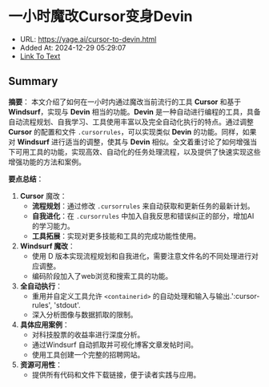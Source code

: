 # 一小时魔改Cursor变身Devin
- URL: https://yage.ai/cursor-to-devin.html
- Added At: 2024-12-29 05:29:07
- [Link To Text](2024-12-29-一小时魔改cursor变身devin_raw.md)

## Summary
**摘要**：
本文介绍了如何在一小时内通过魔改当前流行的工具 **Cursor** 和基于 **Windsurf**，实现与 **Devin** 相当的功能。**Devin** 是一种自动进行编程的工具，具备自动流程规划、自我学习、工具使用丰富以及完全自动化执行的特点。通过调整 **Cursor** 的配置和文件 `.cursorrules`，可以实现类似 **Devin** 的功能。同样，如果对 **Windsurf** 进行适当的调整，使其与 **Devin** 相似。全文着重讨论了如何增强当下可用工具的功能，实现高效、自动化的任务处理流程，以及提供了快速实现这些增强功能的方法和案例。

**要点总结**：
1. **Cursor** 魔改：
   - **流程规划**：通过修改 `.cursorrules` 来自动获取和更新任务的最新计划。
   - **自我进化**：在 `.cursorrules` 中加入自我反思和错误纠正的部分，增加AI的学习能力。
   - **工具拓展**：实现对更多技能和工具的完成功能性使用。
2. **Windsurf 魔改**：
   - 使用 D 版本实现流程规划和自我进化，需要注意文件名的不同处理进行对应调整。
   - 编码阶段加入了web浏览和搜索工具的功能。
3. **全自动执行**：
   - 重用并自定义工具允许 `<containerid>` 的自动处理和输入与输出.':cursor-rules', 'stdout'.
   - 深入分析图像与数据抓取的限制。
4. **具体应用案例**：
   - 对科技股票的收益率进行深度分析。
   - 通过Windsurf 自动抓取并可视化博客文章发帖时间。
   - 使用工具创建一个完整的招聘网站。
5. **资源可用性**：
   - 提供所有代码和文件下载链接，便于读者实践与应用。
